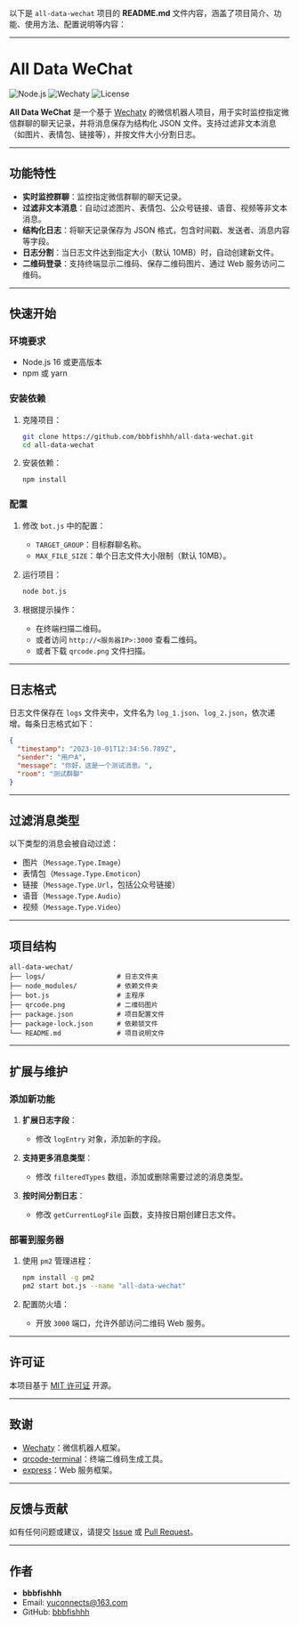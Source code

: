 以下是 `all-data-wechat` 项目的 **README.md** 文件内容，涵盖了项目简介、功能、使用方法、配置说明等内容：

---

# All Data WeChat

![Node.js](https://img.shields.io/badge/Node.js-v16+-green)
![Wechaty](https://img.shields.io/badge/Wechaty-v1.0+-blue)
![License](https://img.shields.io/badge/License-MIT-orange)

**All Data WeChat** 是一个基于 [Wechaty](https://wechaty.js.org/) 的微信机器人项目，用于实时监控指定微信群聊的聊天记录，并将消息保存为结构化 JSON 文件。支持过滤非文本消息（如图片、表情包、链接等），并按文件大小分割日志。

---

## 功能特性

- **实时监控群聊**：监控指定微信群聊的聊天记录。
- **过滤非文本消息**：自动过滤图片、表情包、公众号链接、语音、视频等非文本消息。
- **结构化日志**：将聊天记录保存为 JSON 格式，包含时间戳、发送者、消息内容等字段。
- **日志分割**：当日志文件达到指定大小（默认 10MB）时，自动创建新文件。
- **二维码登录**：支持终端显示二维码、保存二维码图片、通过 Web 服务访问二维码。

---

## 快速开始

### 环境要求

- Node.js 16 或更高版本
- npm 或 yarn

### 安装依赖

1. 克隆项目：
   ```bash
   git clone https://github.com/bbbfishhh/all-data-wechat.git
   cd all-data-wechat
   ```

2. 安装依赖：
   ```bash
   npm install
   ```

### 配置

1. 修改 `bot.js` 中的配置：
   - `TARGET_GROUP`：目标群聊名称。
   - `MAX_FILE_SIZE`：单个日志文件大小限制（默认 10MB）。

2. 运行项目：
   ```bash
   node bot.js
   ```

3. 根据提示操作：
   - 在终端扫描二维码。
   - 或者访问 `http://<服务器IP>:3000` 查看二维码。
   - 或者下载 `qrcode.png` 文件扫描。

---

## 日志格式

日志文件保存在 `logs` 文件夹中，文件名为 `log_1.json`、`log_2.json`，依次递增。每条日志格式如下：

```json
{
  "timestamp": "2023-10-01T12:34:56.789Z",
  "sender": "用户A",
  "message": "你好，这是一个测试消息。",
  "room": "测试群聊"
}
```

---

## 过滤消息类型

以下类型的消息会被自动过滤：
- 图片（`Message.Type.Image`）
- 表情包（`Message.Type.Emoticon`）
- 链接（`Message.Type.Url`，包括公众号链接）
- 语音（`Message.Type.Audio`）
- 视频（`Message.Type.Video`）

---

## 项目结构

```
all-data-wechat/
├── logs/                  # 日志文件夹
├── node_modules/          # 依赖文件夹
├── bot.js                 # 主程序
├── qrcode.png             # 二维码图片
├── package.json           # 项目配置文件
├── package-lock.json      # 依赖锁文件
└── README.md              # 项目说明文件
```

---

## 扩展与维护

### 添加新功能

1. **扩展日志字段**：
   - 修改 `logEntry` 对象，添加新的字段。

2. **支持更多消息类型**：
   - 修改 `filteredTypes` 数组，添加或删除需要过滤的消息类型。

3. **按时间分割日志**：
   - 修改 `getCurrentLogFile` 函数，支持按日期创建日志文件。

### 部署到服务器

1. 使用 `pm2` 管理进程：
   ```bash
   npm install -g pm2
   pm2 start bot.js --name "all-data-wechat"
   ```

2. 配置防火墙：
   - 开放 `3000` 端口，允许外部访问二维码 Web 服务。

---

## 许可证

本项目基于 [MIT 许可证](LICENSE) 开源。

---

## 致谢

- [Wechaty](https://wechaty.js.org/)：微信机器人框架。
- [qrcode-terminal](https://github.com/gtanner/qrcode-terminal)：终端二维码生成工具。
- [express](https://expressjs.com/)：Web 服务框架。

---

## 反馈与贡献

如有任何问题或建议，请提交 [Issue](https://github.com/bbbfishhh/all-data-wechat/issues) 或 [Pull Request](https://github.com/bbbfishhh/all-data-wechat/pulls)。

---

## 作者

- **bbbfishhh**
- Email: yuconnects@163.com
- GitHub: [bbbfishhh](https://github.com/bbbfishhh)
